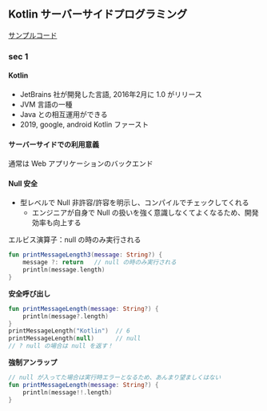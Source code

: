 ## Kotlin サーバーサイドプログラミング

[サンプルコード](https://github.com/n-takehata/kotlin-server-side-programming-practice)

### sec 1

#### Kotlin 
- JetBrains 社が開発した言語, 2016年2月に 1.0 がリリース
- JVM 言語の一種
- Java との相互運用ができる
- 2019, google, android Kotlin ファースト

#### サーバーサイドでの利用意義
通常は Web アプリケーションのバックエンド

#### Null 安全
- 型レベルで Null 非許容/許容を明示し、コンパイルでチェックしてくれる
  - エンジニアが自身で Null の扱いを強く意識しなくてよくなるため、開発効率も向上する

エルビス演算子：null の時のみ実行される

```kotlin
fun printMessageLength3(message: String?) {
    message ?: return   // null の時のみ実行される
    println(message.length)
}
```

**安全呼び出し**

```kotlin
fun printMessageLength(message: String?) {
    println(message?.length)
}
printMessageLength("Kotlin")  // 6
printMessageLength(null)      // null
// ? null の場合は null を返す！
```

**強制アンラップ**

```kotlin
// null が入ってた場合は実行時エラーとなるため、あんまり望ましくはない
fun printMessageLength(message: String?) {
    println(message!!.length)
}
```

